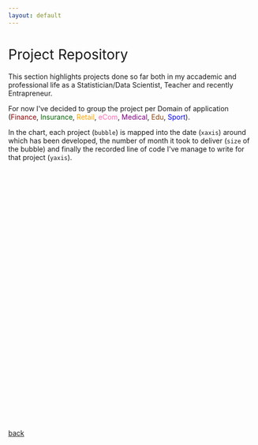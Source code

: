 ```yaml
---
layout: default
---
```


# Project Repository

This section highlights projects done so far both in my accademic and professional life as a Statistician/Data Scientist, Teacher and recently Entrapreneur.

For now I've decided to group the project per Domain of application (<span style="color: #8b0000">Finance</span>, <span style="color: #006400">Insurance</span>, <span style="color: #ffa500">Retail</span>, <span style="color: #ff69b4">eCom</span>, <span style="color: #800080">Medical</span>, <span style="color: #8b4513">Edu</span>, <span style="color: #0000ff">Sport</span>).

In the chart, each project (`bubble`) is mapped into the date (`xaxis`) around which has been developed, the number of month it took to deliver (`size` of the bubble) and finally the recorded line of code I've manage to write for that project (`yaxis`).

<!-- Bubble Chart Container -->
<div id="bubble-chart" style="width: 100%; height: 500px; margin-bottom: 2em;"></div>

<script>
    // Wait for the DOM to be fully loaded
    document.addEventListener('DOMContentLoaded', function() {
        // Fetch data and create bubble chart
        fetch('/assets/data/Projects_v2.json')
            .then(response => response.json())
            .then(data => {
                // Create traces for each domain
                const domains = [...new Set(data.map(item => item.Domain))];
                const traces = domains.map(domain => {
                    const domainData = data.filter(item => item.Domain === domain);
                    return {
                        x: domainData.map(item => item.Year),
                        y: domainData.map(item => item["# Line of Code"]),
                        mode: 'markers',
                        name: domain,
                        text: domainData.map(item => item.Name),
                        marker: {
                            size: domainData.map(item => item.Months * 5), // Scale bubble size
                            sizemode: 'area',
                            sizeref: 2 * Math.max(...domainData.map(item => item.Months)) / (40**2),
                            sizemin: 4
                        },
                        hovertemplate: 
                            '<b>%{text}</b><br>' +
                            'Year: %{x}<br>' +
                            'Lines of Code: %{y}<br>' +
                            'Months: %{marker.size/5}<br>' +
                            '<extra></extra>'
                    };
                });

                const layout = {
                    margin: { t: 20, r: 20, b: 40, l: 60 },
                    xaxis: {
                        title: 'Year',
                        gridcolor: 'lightgray',
                        zerolinecolor: 'lightgray',
                        showgrid: false
                    },
                    yaxis: {
                        title: 'Lines of Code',
                        gridcolor: 'lightgray',
                        zerolinecolor: 'lightgray',
                        showgrid: false
                    },
                    hovermode: 'closest',
                    showlegend: false,
                    paper_bgcolor: 'rgba(0,0,0,0)',
                    plot_bgcolor: 'rgba(0,0,0,0)',
                    autosize: true
                };

                const config = {
                    responsive: true,
                    displayModeBar: false
                };

                Plotly.newPlot('bubble-chart', traces, layout, config);

                // Handle window resize
                window.addEventListener('resize', function() {
                    Plotly.Plots.resize('bubble-chart');
                });
            })
            .catch(error => console.error('Error loading chart data:', error));
    });
</script>

<div id="projects-container"></div>

<script>
    // Fetch and display projects
    fetch('/assets/data/Projects_v2.json')
        .then(response => response.json())
        .then(projects => {
            const container = document.getElementById('projects-container');
            
            // Define domain colors
            const domainColors = {
                'Finance': '#8b0000',
                'Insurance': '#006400',
                'Retail': '#ffa500',
                'eCommerce': '#ff69b4',
                'Medical Imaging': '#800080',
                'Education': '#8b4513',
                'Sport Analytics': '#0000ff'
            };
            
            // Group projects by domain
            const projectsByDomain = projects.reduce((acc, project) => {
                const domain = project.Domain;
                if (!acc[domain]) {
                    acc[domain] = [];
                }
                acc[domain].push(project);
                return acc;
            }, {});

            // Sort domains in a specific order (matching JSON keys)
            const domainOrder = ['Finance', 'Insurance', 'Retail', 'eCommerce', 'Medical Imaging', 'Education', 'Sport Analytics'];
            const sortedDomains = domainOrder.filter(domain => projectsByDomain[domain]);

            // Create HTML for each domain
            sortedDomains.forEach(domain => {
                const domainSection = document.createElement('div');
                domainSection.className = 'domain-section';
                domainSection.innerHTML = `<h2 style="color: ${domainColors[domain]}">${domain}</h2>`;

                // Sort projects within domain by year (newest first)
                const sortedProjects = projectsByDomain[domain].sort((a, b) => b.Year - a.Year);

                // Display projects
                sortedProjects.forEach(project => {
                    const projectDiv = document.createElement('div');
                    projectDiv.className = 'project-card';
                    projectDiv.innerHTML = `
                        <h3>${project.Name} (${project.Year})</h3>
                        <p><strong>Description:</strong> ${project.Description}</p>
                        <p><strong>Stakeholder:</strong> ${project.Stakeholder}</p>
                        <p><strong>Programming Languages:</strong> ${project["Programming Languages"]}</p>
                        <p><strong>Tools:</strong> ${project.Tools}</p>
                        <p><strong>Algorithms:</strong> ${project.Algorithms}</p>
                        <p><strong>Months:</strong> ${project.Months}</p>
                        <p><strong>Lines of Code:</strong> ${project["# Line of Code"]}</p>
                    `;
                    domainSection.appendChild(projectDiv);
                });

                container.appendChild(domainSection);
            });
        })
        .catch(error => console.error('Error loading projects:', error));
</script>

<style>
    h1 {
        font-weight: normal;
    }
    .domain-section {
        margin-bottom: 2em;
    }
    .domain-section h2 {
        font-weight: normal;
        margin-bottom: 1em;
        padding-bottom: 0.3em;
        border-bottom: 1px solid #eaecef;
    }
    .project-card {
        border: 1px solid #ddd;
        border-radius: 8px;
        padding: 1em;
        margin: 1em 0;
        background-color: #f9f9f9;
    }
    .project-card h3 {
        margin-top: 0;
        color: #333;
    }
    .project-card p {
        margin: 0.5em 0;
    }
</style>

[back](../)